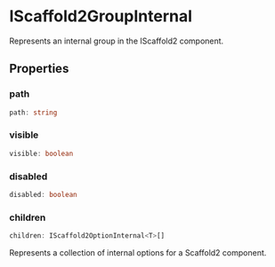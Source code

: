 # IScaffold2GroupInternal

Represents an internal group in the IScaffold2 component.

## Properties

### path

```ts
path: string
```

### visible

```ts
visible: boolean
```

### disabled

```ts
disabled: boolean
```

### children

```ts
children: IScaffold2OptionInternal<T>[]
```

Represents a collection of internal options for a Scaffold2 component.
